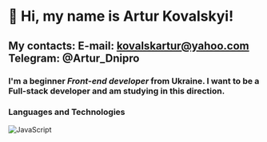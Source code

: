 # 👋 Hi, my name is **Artur Kovalskyi**!
## My contacts: E-mail: kovalskartur@yahoo.com  Telegram: @Artur_Dnipro
### I'm a beginner *Front-end developer* from Ukraine. I want to be a Full-stack developer and am studying in this direction.
### Languages and Technologies
![JavaScript](https://img.shields.io/badge/-HTML-090909?style=for-the-badge&logo=JavaScript)
